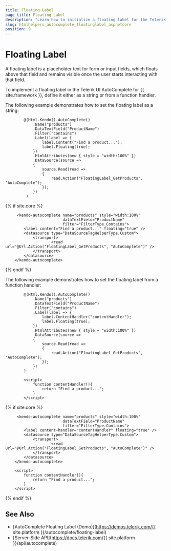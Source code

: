 ```yaml
---
title: Floating Label
page_title: Floating Label
description: "Learn how to initialize a floating label for the Telerik UI AutoComplete component for {{ site.framework }}."
slug: htmlhelpers_autocomplete_floatinglabel_aspnetcore
position: 9
---
```


# Floating Label

A floating label is a placeholder text for form or input fields, which floats above that field and remains visible once the user starts interacting with that field.

To implement a floating label in the Telerik UI AutoComplete for {{ site.framework }}, define it either as a string or from a function handler.

The following example demonstrates how to set the floating label as a string:
```HtmlHelper
        @(Html.Kendo().AutoComplete()
            .Name("products")
            .DataTextField("ProductName")
            .Filter("contains")
            .Label(label => {
                label.Content("Find a product...");
                label.Floating(true);
            })
            .HtmlAttributes(new { style = "width:100%" })
            .DataSource(source =>
            {
                source.Read(read =>
                {
                    read.Action("FloatingLabel_GetProducts", "AutoComplete");
                });
            })
         )
```
{% if site.core %}
```TagHelper
     <kendo-autocomplete name="products" style="width:100%"
                         dataTextField="ProductName"
                         filter="FilterType.Contains">
        <label content="Find a product..." floating="true" />
        <datasource type="DataSourceTagHelperType.Custom">
            <transport>
                    <read url="@Url.Action("FloatingLabel_GetProducts", "AutoComplete")" />
            </transport>
        </datasource>
    </kendo-autocomplete>
```
{% endif %}

The following example demonstrates how to set the floating label from a function handler:

```HtmlHelper
        @(Html.Kendo().AutoComplete()
            .Name("products")
            .DataTextField("ProductName")
            .Filter("contains")
            .Label(label => {
                label.ContentHandler("contentHandler");
                label.Floating(true);
            })
            .HtmlAttributes(new { style = "width:100%" })
            .DataSource(source =>
            {
                source.Read(read =>
                {
                    read.Action("FloatingLabel_GetProducts", "AutoComplete");
                });
            })
        )

        <script>
            function contentHandler(){
                return "Find a product...";
            }
        </script>
```
{% if site.core %}
```TagHelper
     <kendo-autocomplete name="products" style="width:100%"
                         dataTextField="ProductName"
                         filter="FilterType.Contains">
        <label content-handler="contentHandler" floating="true" />
        <datasource type="DataSourceTagHelperType.Custom">
            <transport>
                    <read url="@Url.Action("FloatingLabel_GetProducts", "AutoComplete")" />
            </transport>
        </datasource>
    </kendo-autocomplete>

    <script>
        function contentHandler(){
            return "Find a product...";
        }
    </script>
```
{% endif %}

## See Also

* [AutoComplete Floating Label (Demo)](https://demos.telerik.com/{{ site.platform }}/autocomplete/floating-label)
* [Server-Side API](https://docs.telerik.com/{{ site.platform }}/api/autocomplete)
